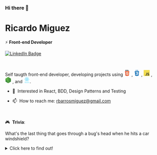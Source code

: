 ### Hi there 👋

# Ricardo Miguez

⚡  **Front-end Developer**

[![LinkedIn Badge](https://img.shields.io/badge/-LinkedIn-blue?style=for-the-badge&logo=linkedin&logoColor=white)](https://linkedin.com/in/rbarrosmiguez)

<br>

Self taugth front-end developer, developing projects using
<img src="https://raw.githubusercontent.com/devicons/devicon/master/icons/html5/html5-original-wordmark.svg" alt="html5"  width="20" height="20"/> , 
<img src="https://raw.githubusercontent.com/devicons/devicon/master/icons/css3/css3-plain-wordmark.svg" alt="css3"  width="20" height="20"/> ,
<img src="https://raw.githubusercontent.com/devicons/devicon/master/icons/javascript/javascript-original.svg" alt="javascript" width="20" height="20"/> ,
<img src="https://raw.githubusercontent.com/devicons/devicon/master/icons/nodejs/nodejs-original.svg" alt="nodejs" width="20" height="20"/> ,
and
<img src="https://raw.githubusercontent.com/devicons/devicon/master/icons/react/react-original-wordmark.svg" alt="react" width="20" height="20"/>.

- 🔭&nbsp;&nbsp;Interested in React, BDD, Design Patterns and Testing

- 📫&nbsp;&nbsp;How to reach me: rbarrosmiguez@gmail.com

<br>

🎮&nbsp;&nbsp;**Trivia**:

What's the last thing that goes through a bug's head when he hits a car windshield?
<details>
  <summary>Click here to find out!</summary>
  His Legs!
</details>
<!--
**ricardomiguez/ricardomiguez** is a ✨ _special_ ✨ repository because its `README.md` (this file) appears on your GitHub profile.

Here are some ideas to get you started:

- 🔭 I’m currently working on ...
- 🌱 I’m currently learning ...
- 👯 I’m looking to collaborate on ...
- 🤔 I’m looking for help with ...
- 💬 Ask me about ...
- 📫 How to reach me: ...
- 😄 Pronouns: ...
- ⚡ Fun fact: ...
-->
